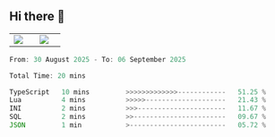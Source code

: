 ## Hi there 👋

<p align="center">
  <table align="center">
  <tr border="none">
  <td width="35%" align="center">
    <img  align="center"  src="http://github-profile-summary-cards.vercel.app/api/cards/stats?username=ricepunk&theme=github_dark" />
  </td>
    
  <td width="65%" align="center">
    <img  align="center"  src="http://github-profile-summary-cards.vercel.app/api/cards/profile-details?username=ricepunk&theme=github_dark" />
  </td>
  </tr>
  </table>
</p>

<!--START_SECTION:waka-->

```typescript
From: 30 August 2025 - To: 06 September 2025

Total Time: 20 mins

TypeScript   10 mins         >>>>>>>>>>>>>------------   51.25 %
Lua          4 mins          >>>>>--------------------   21.43 %
INI          2 mins          >>>----------------------   11.67 %
SQL          2 mins          >>-----------------------   09.67 %
JSON         1 min           >------------------------   05.72 %
```

<!--END_SECTION:waka-->
